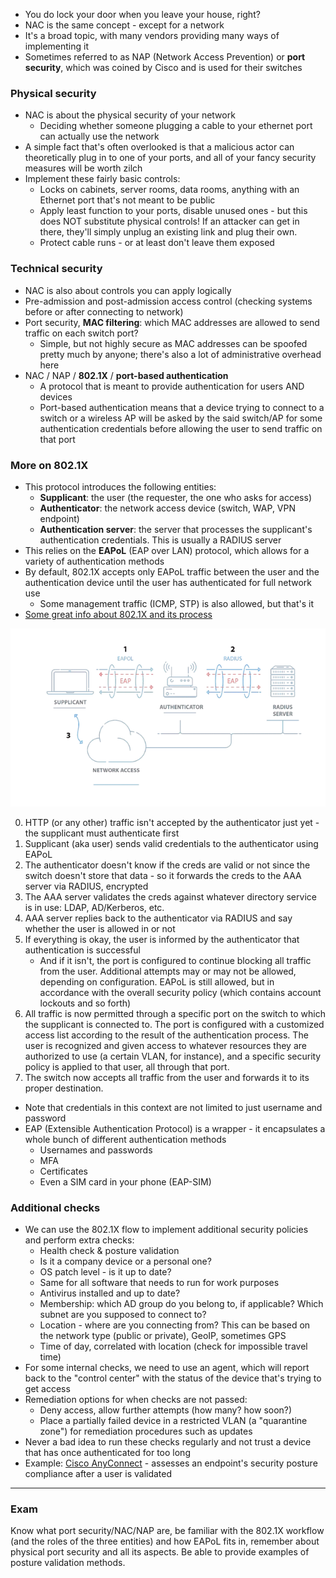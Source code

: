 - You do lock your door when you leave your house, right?
- NAC is the same concept - except for a network
- It's a broad topic, with many vendors providing many ways of implementing it
- Sometimes referred to as NAP (Network Access Prevention) or **port security**, which was coined by Cisco and is used for their switches

### Physical security

- NAC is about the physical security of your network
	- Deciding whether someone plugging a cable to your ethernet port can actually use the network
- A simple fact that's often overlooked is that a malicious actor can theoretically plug in to one of your ports, and all of your fancy security measures will be worth zilch 
- Implement these fairly basic controls:
	- Locks on cabinets, server rooms, data rooms, anything with an Ethernet port that's not meant to be public
	- Apply least function to your ports, disable unused ones - but this does NOT substitute physical controls! If an attacker can get in there, they'll simply unplug an existing link and plug their own.
	- Protect cable runs - or at least don't leave them exposed

### Technical security

- NAC is also about controls you can apply logically
- Pre-admission and post-admission access control (checking systems before or after connecting to network)
- Port security, **MAC filtering**: which MAC addresses are allowed to send traffic on each switch port?
	- Simple, but not highly secure as MAC addresses can be spoofed pretty much by anyone; there's also a lot of administrative overhead here
- NAC / NAP / **802.1X** / **port-based authentication**
	- A protocol that is meant to provide authentication for users AND devices
	- Port-based authentication means that a device trying to connect to a switch or a wireless AP will be asked by the said switch/AP for some authentication credentials before allowing the user to send traffic on that port

### More on 802.1X

- This protocol introduces the following entities:
	- **Supplicant**: the user (the requester, the one who asks for access)
	- **Authenticator**: the network access device (switch, WAP, VPN endpoint)
	- **Authentication server**: the server that processes the supplicant's authentication credentials. This is usually a RADIUS server
- This relies on the **EAPoL** (EAP over LAN) protocol, which allows for a variety of authentication methods
- By default, 802.1X accepts only EAPoL traffic between the user and the authentication device until the user has authenticated for full network use
	- Some management traffic (ICMP, STP) is also allowed, but that's it
- [Some great info about 802.1X and its process](https://www.securew2.com/blog/complete-guide-to-ios-802-1x)

![802.1x-authentication-1.png](img/802.1x-authentication-1.png)

0. HTTP (or any other) traffic isn't accepted by the authenticator just yet - the supplicant must authenticate first
1. Supplicant (aka user) sends valid credentials to the authenticator using EAPoL
2. The authenticator doesn't know if the creds are valid or not since the switch doesn't store that data - so it forwards the creds to the AAA server via RADIUS, encrypted
3. The AAA server validates the creds against whatever directory service is in use: LDAP, AD/Kerberos, etc.
4. AAA server replies back to the authenticator via RADIUS and say whether the user is allowed in or not
5. If everything is okay, the user is informed by the authenticator that authentication is successful
	- And if it isn't, the port is configured to continue blocking all traffic from the user. Additional attempts may or may not be allowed, depending on configuration. EAPoL is still allowed, but in accordance with the overall security policy (which contains account lockouts and so forth)
6. All traffic is now permitted through a specific port on the switch to which the supplicant is connected to. The port is configured with a customized access list according to the result of the authentication process. The user is recognized and given access to whatever resources they are authorized to use (a certain VLAN, for instance), and a specific security policy is applied to that user, all through that port.
7. The switch now accepts all traffic from the user and forwards it to its proper destination.

- Note that credentials in this context are not limited to just username and password
- EAP (Extensible Authentication Protocol) is a wrapper - it encapsulates a whole bunch of different authentication methods
	- Usernames and passwords
	- MFA
	- Certificates
	- Even a SIM card in your phone (EAP-SIM)

### Additional checks

- We can use the 802.1X flow to implement additional security policies and perform extra checks:
	- Health check & posture validation
	- Is it a company device or a personal one?
	- OS patch level - is it up to date?
	- Same for all software that needs to run for work purposes
	- Antivirus installed and up to date?
	- Membership: which AD group do you belong to, if applicable? Which subnet are you supposed to connect to?
	- Location - where are you connecting from? This can be based on the network type (public or private), GeoIP, sometimes GPS
	- Time of day, correlated with location (check for impossible travel time)
- For some internal checks, we need to use an agent, which will report back to the "control center" with the status of the device that's trying to get access
- Remediation options for when checks are not passed:
	- Deny access, allow further attempts (how many? how soon?)
	- Place a partially failed device in a restricted VLAN (a "quarantine zone") for remediation procedures such as updates
- Never a bad idea to run these checks regularly and not trust a device that has once authenticated for too long
- Example: [Cisco AnyConnect](https://www.cisco.com/c/en/us/td/docs/security/vpn_client/anyconnect/anyconnect40/administration/guide/b_AnyConnect_Administrator_Guide_4-0/configure-posture.html) - assesses an endpoint's security posture compliance after a user is validated

--- 

### Exam

Know what port security/NAC/NAP are, be familiar with the 802.1X workflow (and the roles of the three entities) and how EAPoL fits in, remember about physical port security and all its aspects. Be able to provide examples of posture validation methods.
